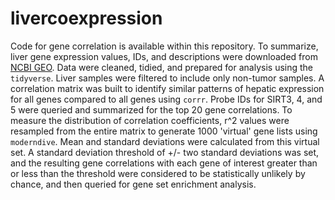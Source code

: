 # livercoexpression
Code for gene correlation is available within this repository. To summarize, liver gene expression values, IDs, and descriptions were downloaded from [NCBI GEO](https://www.ncbi.nlm.nih.gov/geo/query/acc.cgi?acc=GSE14520). Data were cleaned, tidied, and prepared for analysis using the `tidyverse`. Liver samples were filtered to include only non-tumor samples. A correlation matrix was built to identify similar patterns of hepatic expression for all genes compared to all genes using `corrr`. Probe IDs for SIRT3, 4, and 5 were queried and summarized for the top 20 gene correlations. To measure the distribution of correlation coefficients, r^2 values were resampled from the entire matrix to generate 1000 'virtual' gene lists using `moderndive`. Mean and standard deviations were calculated from this virtual set. A standard deviation threshold of +/- two standard deviations was set, and the resulting gene correlations with each gene of interest greater than or less than the threshold were considered to be statistically unlikely by chance, and then queried for gene set enrichment analysis. 
